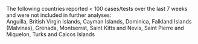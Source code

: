 The following countries reported < 100 cases/tests over the last 7 weeks and were not included in further analyses:<br>Anguilla, British Virgin Islands, Cayman Islands, Dominica, Falkland Islands (Malvinas), Grenada, Montserrat, Saint Kitts and Nevis, Saint Pierre and Miquelon, Turks and Caicos Islands
<br>
